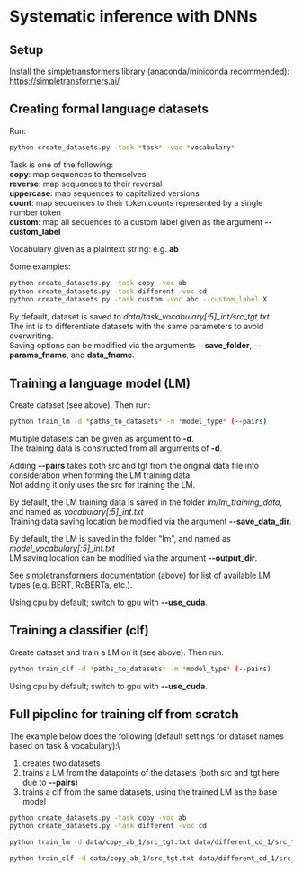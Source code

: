 # Systematic inference with DNNs

## Setup

Install the simpletransformers library (anaconda/miniconda recommended):\
https://simpletransformers.ai/

## Creating formal language datasets

Run:

```bash
python create_datasets.py -task *task* -voc *vocabulary*
```

Task is one of the following:\
**copy**: map sequences to themselves\
**reverse**: map sequences to their reversal\
**uppercase**: map sequences to capitalized versions\
**count**: map sequences to their token counts represented by a single number token\
**custom**: map all sequences to a custom label given as the argument **--custom_label**

Vocabulary given as a plaintext string: e.g. **ab**

Some examples:

```bash
python create_datasets.py -task copy -voc ab
python create_datasets.py -task different -voc cd
python create_datasets.py -task custom -voc abc --custom_label X
```

By default, dataset is saved to *data/task_vocabulary[:5]_int/src_tgt.txt*\
The int is to differentiate datasets with the same parameters to avoid overwriting.\
Saving options can be modified via the arguments **--save_folder**, **--params_fname**, and **data_fname**.

## Training a language model (LM)

Create dataset (see above). Then run:

```bash
python train_lm -d *paths_to_datasets* -m *model_type* (--pairs)
```

Multiple datasets can be given as argument to **-d**.\
The training data is constructed from all arguments of **-d**.

Adding **--pairs** takes both src and tgt from the original data file into consideration when forming the LM training data.\
Not adding it only uses the src for training the LM.

By default, the LM training data is saved in the folder *lm/lm_training_data*, and named as *vocabulary[:5]_int.txt*\
Training data saving location be modified via the argument **--save_data_dir**.

By default, the LM is saved in the folder "lm", and named as *model_vocabulary[:5]_int.txt*\
LM saving location can be modified via the argument **--output_dir**.

See simpletransformers documentation (above) for list of available LM types (e.g. BERT, RoBERTa, etc.).

Using cpu by default; switch to gpu with **--use_cuda**.

## Training a classifier (clf)

Create dataset and train a LM on it (see above). Then run:

```bash
python train_clf -d *paths_to_datasets* -m *model_type* (--pairs)
```

Using cpu by default; switch to gpu with **--use_cuda**.

## Full pipeline for training clf from scratch

The example below does the following (default settings for dataset names based on task & vocabulary):\
1. creates two datasets
2. trains a LM from the datapoints of the datasets (both src and tgt here due to **--pairs**)
3. trains a clf from the same datasets, using the trained LM as the base model

```bash
python create_datasets.py -task copy -voc ab
python create_datasets.py -task different -voc cd

python train_lm -d data/copy_ab_1/src_tgt.txt data/different_cd_1/src_tgt.txt -m bert --pairs

python train_clf -d data/copy_ab_1/src_tgt.txt data/different_cd_1/src_tgt.txt -m bert --pairs
```

